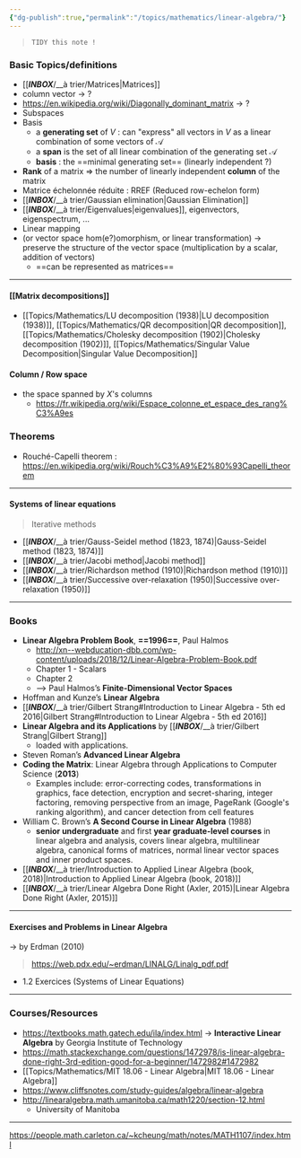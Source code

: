 ```yaml
---
{"dg-publish":true,"permalink":"/topics/mathematics/linear-algebra/"}
---
```

> 
> `TIDY this note !`
> 
### Basic Topics/definitions
- [[___INBOX___/__à trier/Matrices|Matrices]]
- column vector -> ?
- https://en.wikipedia.org/wiki/Diagonally_dominant_matrix -> ?
- Subspaces
- Basis
	- a **generating set** of $V$ : can "express" all vectors in $V$ as a linear combination of some vectors of $\mathcal{A}$
	- a **span** is the set of all linear combination of the generating set $\mathcal{A}$
	- **basis** : the ==minimal generating set== (linearly independent ?)
- **Rank** of a matrix => the number of linearly independent **column** of the matrix
-  Matrice échelonnée réduite : RREF (Reduced row-echelon form)
- [[___INBOX___/__à trier/Gaussian elimination|Gaussian Elimination]]
- [[___INBOX___/__à trier/Eigenvalues|eigenvalues]], eigenvectors, eigenspectrum, ...
- Linear mapping
- (or vector space hom(e?)omorphism, or linear transformation) -> preserve the structure of the vector space (multiplication by a scalar, addition of vectors)
	- ==can be represented as matrices==

---
#### [[Matrix decompositions]]
- [[Topics/Mathematics/LU decomposition (1938)|LU decomposition (1938)]], [[Topics/Mathematics/QR decomposition|QR decomposition]], [[Topics/Mathematics/Cholesky decomposition (1902)|Cholesky decomposition (1902)]], [[Topics/Mathematics/Singular Value Decomposition|Singular Value Decomposition]]

#### Column / Row space
- the space spanned by $X$'s columns
	- https://fr.wikipedia.org/wiki/Espace_colonne_et_espace_des_rang%C3%A9es

### Theorems
- Rouché-Capelli theorem : https://en.wikipedia.org/wiki/Rouch%C3%A9%E2%80%93Capelli_theorem

---
#### Systems of linear equations
> 
> Iterative methods
> 
- [[___INBOX___/__à trier/Gauss-Seidel method (1823, 1874)|Gauss-Seidel method (1823, 1874)]]
- [[___INBOX___/__à trier/Jacobi method|Jacobi method]]
- [[___INBOX___/__à trier/Richardson method (1910)|Richardson method (1910)]]
- [[___INBOX___/__à trier/Successive over-relaxation (1950)|Successive over-relaxation (1950)]]

---
### Books

- **Linear Algebra Problem Book**, **==1996==**, Paul Halmos
	- http://xn--webducation-dbb.com/wp-content/uploads/2018/12/Linear-Algebra-Problem-Book.pdf
	- Chapter 1 - Scalars
	- Chapter 2
	- --> Paul Halmos’s **Finite-Dimensional Vector Spaces**
- Hoffman and Kunze’s **Linear Algebra**
- [[___INBOX___/__à trier/Gilbert Strang#Introduction to Linear Algebra - 5th ed 2016|Gilbert Strang#Introduction to Linear Algebra - 5th ed 2016]]
- **Linear Algebra and its Applications** by [[___INBOX___/__à trier/Gilbert Strang|Gilbert Strang]]
	- loaded with applications.
- Steven Roman’s **Advanced Linear Algebra**
- **Coding the Matrix**: Linear Algebra through Applications to Computer Science (**2013**)
	- Examples include: error-correcting codes, transformations in graphics, face detection, encryption and secret-sharing, integer factoring, removing perspective from an image, PageRank (Google's ranking algorithm), and cancer detection from cell features
- William C. Brown’s **A Second Course in Linear Algebra** (1988)
	- **senior undergraduate** and first **year graduate-level courses** in linear algebra and analysis, covers linear algebra, multilinear algebra, canonical forms of matrices, normal linear vector spaces and inner product spaces.
- [[___INBOX___/__à trier/Introduction to Applied Linear Algebra (book, 2018)|Introduction to Applied Linear Algebra (book, 2018)]]
- [[___INBOX___/__à trier/Linear Algebra Done Right (Axler, 2015)|Linear Algebra Done Right (Axler, 2015)]]

---
#### Exercises and Problems in Linear Algebra
-> by Erdman (2010)

> https://web.pdx.edu/~erdman/LINALG/Linalg_pdf.pdf

- 1.2 Exercices (Systems of Linear Equations)


---
### Courses/Resources
- https://textbooks.math.gatech.edu/ila/index.html -> **Interactive Linear Algebra** by Georgia Institute of Technology
- https://math.stackexchange.com/questions/1472978/is-linear-algebra-done-right-3rd-edition-good-for-a-beginner/1472982#1472982
- [[Topics/Mathematics/MIT 18.06 - Linear Algebra|MIT 18.06 - Linear Algebra]]
- https://www.cliffsnotes.com/study-guides/algebra/linear-algebra
- http://linearalgebra.math.umanitoba.ca/math1220/section-12.html
	- University of Manitoba

---
https://people.math.carleton.ca/~kcheung/math/notes/MATH1107/index.html

